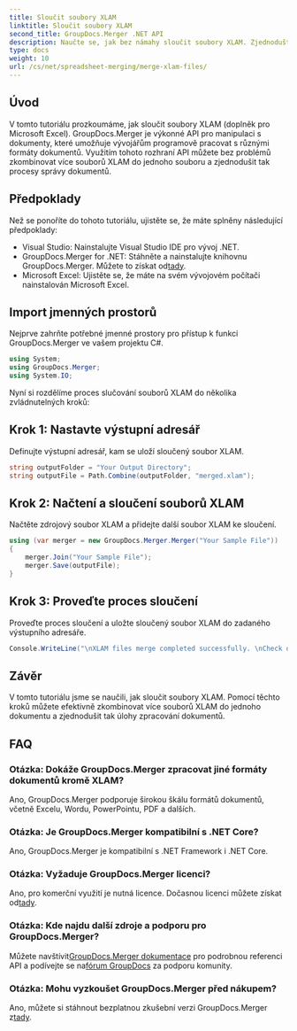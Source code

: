 ```yaml
---
title: Sloučit soubory XLAM
linktitle: Sloučit soubory XLAM
second_title: GroupDocs.Merger .NET API
description: Naučte se, jak bez námahy sloučit soubory XLAM. Zjednodušte si úkoly správy dokumentů pomocí tohoto výkonného rozhraní API.
type: docs
weight: 10
url: /cs/net/spreadsheet-merging/merge-xlam-files/
---
```

## Úvod

V tomto tutoriálu prozkoumáme, jak sloučit soubory XLAM (doplněk pro Microsoft Excel). GroupDocs.Merger je výkonné API pro manipulaci s dokumenty, které umožňuje vývojářům programově pracovat s různými formáty dokumentů. Využitím tohoto rozhraní API můžete bez problémů zkombinovat více souborů XLAM do jednoho souboru a zjednodušit tak procesy správy dokumentů.

## Předpoklady

Než se ponoříte do tohoto tutoriálu, ujistěte se, že máte splněny následující předpoklady:

- Visual Studio: Nainstalujte Visual Studio IDE pro vývoj .NET.
-  GroupDocs.Merger for .NET: Stáhněte a nainstalujte knihovnu GroupDocs.Merger. Můžete to získat od[tady](https://releases.groupdocs.com/merger/net/).
- Microsoft Excel: Ujistěte se, že máte na svém vývojovém počítači nainstalován Microsoft Excel.

## Import jmenných prostorů

Nejprve zahrňte potřebné jmenné prostory pro přístup k funkci GroupDocs.Merger ve vašem projektu C#.

```csharp
using System; 
using GroupDocs.Merger;
using System.IO;
```

Nyní si rozdělíme proces slučování souborů XLAM do několika zvládnutelných kroků:

## Krok 1: Nastavte výstupní adresář

Definujte výstupní adresář, kam se uloží sloučený soubor XLAM.

```csharp
string outputFolder = "Your Output Directory";
string outputFile = Path.Combine(outputFolder, "merged.xlam");
```

## Krok 2: Načtení a sloučení souborů XLAM

Načtěte zdrojový soubor XLAM a přidejte další soubor XLAM ke sloučení.

```csharp
using (var merger = new GroupDocs.Merger.Merger("Your Sample File"))
{
    merger.Join("Your Sample File");
    merger.Save(outputFile);
}
```

## Krok 3: Proveďte proces sloučení

Proveďte proces sloučení a uložte sloučený soubor XLAM do zadaného výstupního adresáře.

```csharp
Console.WriteLine("\nXLAM files merge completed successfully. \nCheck output in {0}", outputFolder);
```

## Závěr

V tomto tutoriálu jsme se naučili, jak sloučit soubory XLAM. Pomocí těchto kroků můžete efektivně zkombinovat více souborů XLAM do jednoho dokumentu a zjednodušit tak úlohy zpracování dokumentů.

## FAQ

### Otázka: Dokáže GroupDocs.Merger zpracovat jiné formáty dokumentů kromě XLAM?

Ano, GroupDocs.Merger podporuje širokou škálu formátů dokumentů, včetně Excelu, Wordu, PowerPointu, PDF a dalších.

### Otázka: Je GroupDocs.Merger kompatibilní s .NET Core?

Ano, GroupDocs.Merger je kompatibilní s .NET Framework i .NET Core.

### Otázka: Vyžaduje GroupDocs.Merger licenci?

Ano, pro komerční využití je nutná licence. Dočasnou licenci můžete získat od[tady](https://purchase.groupdocs.com/temporary-license/).

### Otázka: Kde najdu další zdroje a podporu pro GroupDocs.Merger?

 Můžete navštívit[GroupDocs.Merger dokumentace](https://reference.groupdocs.com/merger/net/) pro podrobnou referenci API a podívejte se na[fórum GroupDocs](https://forum.groupdocs.com/c/merger/32) za podporu komunity.

### Otázka: Mohu vyzkoušet GroupDocs.Merger před nákupem?

 Ano, můžete si stáhnout bezplatnou zkušební verzi GroupDocs.Merger z[tady](https://releases.groupdocs.com/).